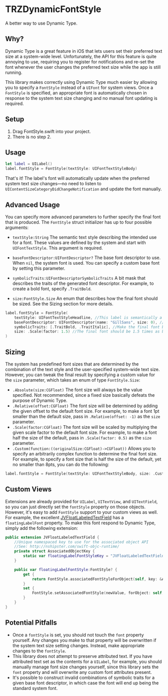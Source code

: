 TRZDynamicFontStyle
===

A better way to use Dynamic Type.

Why?
---
Dynamic Type is a great feature in iOS that lets users set their preferred text size at a system-wide level. Unfortunately, the API for this feature is quite annoying to use, requiring you to register for notifications and re-set the font whenever the user changes the preferred text size while the app is still running.

This library makes correctly using Dynamic Type much easier by allowing you to specify a `FontStyle` instead of a `UIFont` for system views. Once a `FontStyle` is specified, an appropriate font is automatically chosen in response to the system text size changing and no manual font updating is required.

Setup
---
1. Drag FontStyle.swift into your project.
2. There is no step 2.

Usage
---
```swift
let label = UILabel()
label.fontStyle = FontStyle(textStyle: UIFontTextStyleBody)
```

That's it! The label's font will automatically update when the preferred system text size changes—no need to listen to `UIContentSizeCategoryDidChangeNotification` and update the font manually.

Advanced Usage
---
You can specify more advanced parameters to further specify the final font that is produced. The `FontStyle` struct initializer has up to four possible arguments:

- `textStyle:String` 
The semantic text style describing the intended use for a font. These values are defined by the system and start with `UIFontTextStyle`. This argument is required.

- `baseFontDescriptor:UIFontDescriptor?` 
The base font descriptor to use. When `nil`, the system font is used. You can specify a custom base font by setting this parameter.

- `symbolicTraits:UIFontDescriptorSymbolicTraits` 
A bit mask that describes the traits of the generated font descriptor. For example, to create a bold font, specify `.TraitBold`.

- `size:FontStyle.Size` 
An enum that describes how the final font should be sized. See the Sizing section for more details.

```swift
label.fontStyle = FontStyle(
    textStyle: UIFontTextStyleHeadline, //This label is semantically a headline
    baseFontDescriptor: UIFontDescriptor(name: "GillSans", size: 0), //Use Gill Sans as the base font; the size parameter is ignored
    symbolicTraits: [.TraitBold, .TraitItalic], //Make the final font bold and italic
    size: .Scale(factor: 1.5) //The final font should be 1.5 times as big as the default font size for this text style
)
```

Sizing
---
The system has predefined font sizes that are determined by the combination of the text style and the user-specified system-wide text size. However, you can tweak the final result by specifying a custom value for the `size` parameter, which takes an enum of type `FontStyle.Size`:

- `.Absolute(size:CGFloat)`
The font size will always be the value specified. Not recommended, since a fixed size basically defeats the purpose of Dynamic Type.
- `.Relative(offset:CGFloat)`
The font size will be determined by adding the given offset to the default font size. For example, to make a font 1pt smaller than the default size, pass in `.Relative(offset: -1)` as the `size` parameter.
- `.Scale(factor:CGFloat)`
The font size will be scaled by multiplying the given scale factor to the default font size. For example, to make a font half the size of the default, pass in `.Scale(factor: 0.5)` as the `size` parameter.
- `.Custom(function:((originalSize:CGFloat)->CGFloat))`
Allows you to specify an arbitrarily complex function to determine the final font size. For example, to specify a font size that is half the size of the default, yet no smaller than 8pts, you can do the following:
```swift
label.fontStyle = FontStyle(textStyle: UIFontTextStyleBody, size: .Custom(function: { max($0/2, 8) }))
```

Custom Views
---
Extensions are already provided for `UILabel`, `UITextView`, and `UITextField`, so you can just directly set the `fontStyle` property on those objects. However, it's easy to add `FontStyle` support to your custom views as well. For example, the excellent [JVFloatLabeledTextField](https://github.com/jverdi/JVFloatLabeledTextField) has a `floatingLabelFont` property. To make this font respond to Dynamic Type, simply add the following extension:

```swift
public extension JVFloatLabeledTextField {
    //Unique namespaced key to use for the associated object API
    //See: http://nshipster.com/swift-objc-runtime/
    private struct AssociatedObjectKey {
        static var floatingLabelFontStyleKey = "JVFloatLabeledTextField+FloatingLabelFontStyle"
    }

    public var floatingLabelFontStyle:FontStyle? {
        get {
            return FontStyle.associatedFontStyleForObject(self, key: &AssociatedObjectKey.floatingLabelFontStyleKey)
        }
        set {
            FontStyle.setAssociatedFontStyle(newValue, forObject: self, key: &AssociatedObjectKey.floatingLabelFontStyleKey, fontKeyPath: "floatingLabelFont") //Specify the appropriate key path here
        }
    }
}
```

Potential Pitfalls
---
- Once a `fontStyle` is set, you should not touch the `font` property yourself. Any changes you make to that property will be overwritten if the system text size setting changes. Instead, make appropriate changes to the `fontStyle`.
- This library does not attempt to preserve attributed text. If you have attributed text set as the contents for a `UILabel`, for example, you should manually manage font size changes yourself, since this library sets the `font` property and will overwrite any custom font attributes present.
- It's possible to construct invalid combinations of symbolic traits for a given base font descriptor, in which case the font will end up being the standard system font.